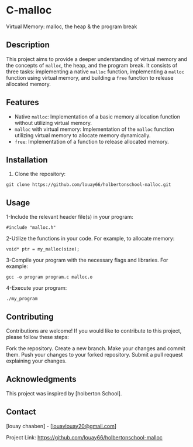 # C-malloc

Virtual Memory: malloc, the heap & the program break

## Description

This project aims to provide a deeper understanding of virtual memory and the concepts of `malloc`, the heap, and the program break. It consists of three tasks: implementing a native `malloc` function, implementing a `malloc` function using virtual memory, and building a `free` function to release allocated memory.

## Features

- Native `malloc`: Implementation of a basic memory allocation function without utilizing virtual memory.
- `malloc` with virtual memory: Implementation of the `malloc` function utilizing virtual memory to allocate memory dynamically.
- `free`: Implementation of a function to release allocated memory.

## Installation

1. Clone the repository:

```shell
git clone https://github.com/louay66/holbertonschool-malloc.git

```

## Usage

1-Include the relevant header file(s) in your program:

```
#include "malloc.h"
```

2-Utilize the functions in your code. For example, to allocate memory:

```
void* ptr = my_malloc(size);
```

3-Compile your program with the necessary flags and libraries. For example:

```
gcc -o program program.c malloc.o
```

4-Execute your program:

```
./my_program
```

## Contributing

Contributions are welcome! If you would like to contribute to this project, please follow these steps:

Fork the repository.
Create a new branch.
Make your changes and commit them.
Push your changes to your forked repository.
Submit a pull request explaining your changes.

## Acknowledgments

This project was inspired by [holberton School].

## Contact

[louay chaaben] - [louaylouay20@gmail.com]

Project Link: https://github.com/louay66/holbertonschool-malloc
